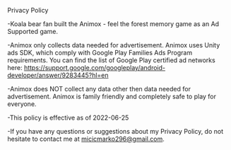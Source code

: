 Privacy Policy

-Koala bear fan built the Animox - feel the forest memory game as an Ad Supported game. 

-Animox only collects data needed for advertisement. Animox uses Unity ads SDK, which comply with Google Play Families Ads Program requirements.
You can find the list of Google Play certified ad networks here:
https://support.google.com/googleplay/android-developer/answer/9283445?hl=en

-Animox does NOT collect any data other then data needed for advertisement. Animox is family friendly and completely safe to play for everyone.

-This policy is effective as of 2022-06-25

-If you have any questions or suggestions about my Privacy Policy, 
do not hesitate to contact me at micicmarko296@gmail.com.
